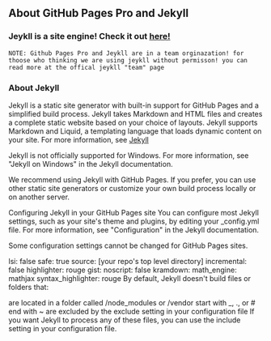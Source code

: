 ## About GitHub Pages Pro and Jekyll
### Jeykll is a site engine! Check it out [here!](https://jekyllrb.com/)

```
NOTE: Github Pages Pro and Jeykll are in a team orginazation! for thoose who thinking we are using jeykll without permisson! you can read more at the offical jeykll "team" page
```

### About Jekyll
Jekyll is a static site generator with built-in support for GitHub Pages and a simplified build process. Jekyll takes Markdown and HTML files and creates a complete static website based on your choice of layouts. Jekyll supports Markdown and Liquid, a templating language that loads dynamic content on your site. For more information, see [Jekyll](https://jekyllrb.com/)

Jekyll is not officially supported for Windows. For more information, see "Jekyll on Windows" in the Jekyll documentation.

We recommend using Jekyll with GitHub Pages. If you prefer, you can use other static site generators or customize your own build process locally or on another server.

Configuring Jekyll in your GitHub Pages site
You can configure most Jekyll settings, such as your site's theme and plugins, by editing your _config.yml file. For more information, see "Configuration" in the Jekyll documentation.

Some configuration settings cannot be changed for GitHub Pages sites.

lsi: false
safe: true
source: [your repo's top level directory]
incremental: false
highlighter: rouge
gist:
  noscript: false
kramdown:
  math_engine: mathjax
  syntax_highlighter: rouge
By default, Jekyll doesn't build files or folders that:

are located in a folder called /node_modules or /vendor
start with _, ., or #
end with ~
are excluded by the exclude setting in your configuration file
If you want Jekyll to process any of these files, you can use the include setting in your configuration file.

